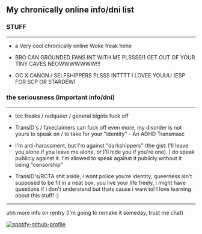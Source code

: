## My chronically online info/dni list

### STUFF
---

- a Very cool chronically online Woke freak hehe 


- BRO CAN GROUNDED FANS INT WITH ME PLSSSS!1 GET OUT OF YOUR TINY CAVES NEOWWWWWWW!!!


- OC X CANON / SELFSHIPPERS PLSSS INTTTT I LOVEE YOUUU (ESP FOR SCP OR STARDEW)





### the seriousness (important info/dni)
---


- tcc freaks / radqueer / general bigots fuck off


- TransID's / fakeclaimers can fuck off even more, my disorder is not yours to speak on / to take for your "identity" - An ADHD Transmasc 


-  I'm anti-harassment, but I'm against "darkshippers" (the gist: I'll leave you alone if you leave me alone, or I'll hide you if you're one).  I do speak publicly against it. I'm allowed to speak against it  publicly without it being "censorship"


- TransID's/RCTA shit aside, i wont police you're identity, queerness isn't supposed to be fit in a neat box, you live your life freely, i might have questions if i don't understand but thats cause i want to! I love learning about this stuff! :)




----------

uhh more info on rentry (I'm going to remake it someday, trust me chat) 



[![spotify-github-profile](https://spotify-github-profile.kittinanx.com/api/view?uid=l9ucw6st2d4ml6qkbyc9hrwfc&cover_image=true&theme=natemoo-re&show_offline=true&background_color=121212&interchange=true&bar_color=53b14f&bar_color_cover=false)](https://github.com/kittinan/spotify-github-profile)
